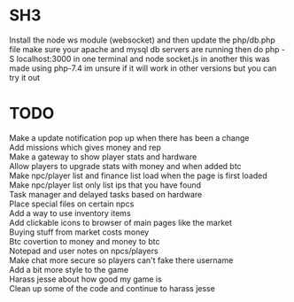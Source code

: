 # SH3

Install the node ws module (websocket) and then update the php/db.php file
make sure your apache and mysql db servers are running then do php -S localhost:3000 in one terminal and node socket.js in another
this was made using php-7.4 im unsure if it will work in other versions but you can try it out

# TODO

Make a update notification pop up when there has been a change <br />
Add missions which gives money and rep <br />
Make a gateway to show player stats and hardware <br />
Allow players to upgrade stats with money and when added btc <br />
Make npc/player list and finance list load when the page is first loaded <br />
Make npc/player list only list ips that you have found <br />
Task manager and delayed tasks based on hardware <br />
Place special files on certain npcs <br />
Add a way to use inventory items <br />
Add clickable icons to browser of main pages like the market <br />
Buying stuff from market costs money <br />
Btc covertion to money and money to btc <br />
Notepad and user notes on npcs/players <br />
Make chat more secure so players can't fake there username <br />
Add a bit more style to the game <br />
Harass jesse about how good my game is <br />
Clean up some of the code and continue to harass jesse
